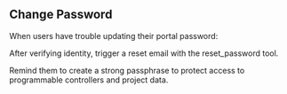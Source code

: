 ## Change Password

When users have trouble updating their portal password:

After verifying identity, trigger a reset email with the reset_password tool.

Remind them to create a strong passphrase to protect access to programmable controllers and project data.

<!-- If customers have trouble changing their password:

After identity verification, use the reset_password tool to trigger a password reset email.

Remind the customer to change their password on their next login.
 -->